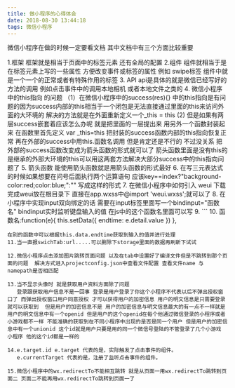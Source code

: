 ```yaml
---
title: 做小程序的心得体会
date: 2018-08-30 13:44:18
tags: 微信小程序
---
```

 微信小程序在做的时候一定要看文档 其中文档中有三个方面比较重要 
 <!-- more -->
 1.框架 框架就是相当于页面中的标签元素 还有全局的配置 
 2.组件 组件就相当于是在标签元素上写的一些属性 方便改变事件或标签的属性  例如 swipe标签 组件中就是一个一个的正常或者有特殊作用的标签
 3. API api是具体的就是微信已经写好的方法的调用 例如点击事件中的调用本地相机 或者本地文件之类的
 4. 微信小程序中的this指向 的问题 （1）在微信小程序中的success(res){} 中的this指向是有问题的因为success内部的this相当于一个闭包是无法直接通过里面的this来访问外面的大环境的 解决的方法就是在外面重新定义一个_this = this (2) 但是如果有两层success嵌套着应该怎么办呢 就是把里面的一层提出来 用另外一个函数封装起来 在函数里首先定义 var _this=this 把封装的success函数内部的this指向恢复正常 再在外部的success中用this.函数名调用 但是肯定还是不行的 不过没关系 把外部的success函数改变成为箭头函数的形式就可以了 箭头函数里面是没有this的 是继承的外部大环境的this可以用这两套方法解决大部分success中的this指向问题了
 5. 箭头函数 能使用箭头函数就是用箭头函数的形式最好
 6. 在写三元表达式的时候如果想要在问号后面执行两个运算语句 应该key==index?"background-color:red;color:blue;":"" 写成这样的形式
 7. 在微信小程序中如何引入 weui 下载完成weui放在根目录下 直接在app.wxss中@import 'weui.wxss';就可以了
 8. 在小程序中实现input双向绑定的话 需要在input标签里面写一个bindinput="函数名" bindinput实时监听键盘输入的值 在js中的这个函数名里面可以写 
 9. ```
 10. 函数名:function(e){
    this.setData({
      endtime: e.detail.value
    })
  },
  ```
  在别的函数中可以根据this.data.endtime获取到输入的值并进行处理
  11.当一直报swichTab:url.....可以删除下storage里面的数据再刷新下试试

  12.微信小程序点击添加图片跳转页面问题 以及在tab中设置好了编译文件但是不跳转到那个页面的问题  解决方式进入projectconfig.json中查看文件配置 查看文件name 与 namepath是否相匹配

  13.当不显示头像时 就是获取用户资料方面除了问题
     登录跟获取用户信息不是一回事 登录是用户登录了你这个小程序不代表以后不弹出授权窗口了 而弹出授权窗口用户同意授权 才可以获得用户的加密信息 用户的明文信息是只需要登录就可以获取到  但是用户的加密信息不是 用户的加密信息与明文信息最大的有一点不一样就是 用户的明文信息中有一个openid 但是用户的这个openid在每个他通过微信登录的小程序或者小游戏都不一样 不能准确的获取到在不同小程序中出现的是否是同一个用户 但是用户的加密信息中有一个unionid 这个id就是用户只要是用的同一个微信号登陆的不管登录了几个小游戏 小程序 他的这个id都是一样的

  14.e.target.id e.target 代表的是，实际触发了点击事件的组件。 
     e.currentTarget 代表的是，注册了监听点击事件的组件。

  15.微信小程序中的wx.redirectTo不能相互跳转 就是从页面一用wx.redirectTo跳转到页面二 页面二不能再用wx.redirectTo跳转到页面一了